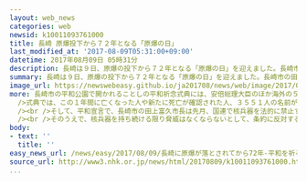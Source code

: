 ```yaml
---
layout: web_news
categories: web
newsid: k10011093761000
title: 長崎 原爆投下から７２年となる「原爆の日」
last_modified_at: '2017-08-09T05:31:00+09:00'
datetime: 2017年08月09日 05時31分
description: 長崎は９日、原爆の投下から７２年となる「原爆の日」を迎えました。長崎市の田上市長は平和宣言で、ことし国連で採択された核兵器禁止条約の意義を強調し、条約に反対する国々に対して核兵器に依存する安全保障の在り方を見直すよう求めることにしています。
summary: 長崎は９日、原爆の投下から７２年となる「原爆の日」を迎えました。長崎市の田上市長は平和宣言で、ことし国連で採択された核兵器禁止条約の意義を強調し、条約に反対する国々に対して核兵器に依存する安全保障の在り方を見直すよう求めることにしています。
image_url: https://newswebeasy.github.io/ja201708/news/web/image/2017/08/09/k10011093761000.jpg
more: 長崎市の平和公園で開かれることしの平和祈念式典には、安倍総理大臣のほか海外の５８の国や地域の代表が参列して午前１０時３５分から始まります。<br /><br
  />式典では、この１年間に亡くなった人や新たに死亡が確認された人、３５５１人の名前が書き加えられた１７万５７４３人の原爆死没者名簿が納められたあと、原爆が投下された時刻の午前１１時２分に全員で黙とうします。<br
  /><br />そして、平和宣言で、長崎市の田上富久市長は先月、国連で核兵器を法的に禁止する初めての条約が採択されたことについて、被爆者の長年の願いが形になったとして意義を強調するとともに、条約を生かして核兵器廃絶に向けた歩みをさらに進めることの重要性を訴えることにしています。<br
  /><br />そのうえで、核兵器を持ち続ける限り脅威はなくならないとして、条約に反対する核保有国や日本を含む「核の傘」の下にある国々に対し、核兵器に依存する安全保障の在り方を見直すよう求めることにしています。「長崎を最後の被爆地に」と訴えてきた被爆者の平均年齢が８１歳を超える中、その切実な願いを受け継ぎ、核兵器のない世界をどう実現していくのかを考える一日となります。
body:
- text: ''
  title: ''
easy_news_url: /news/easy/2017/08/09/長崎に原爆が落とされてから72年-平和を祈る式/
source_url: http://www3.nhk.or.jp/news/html/20170809/k10011093761000.html
...
```

